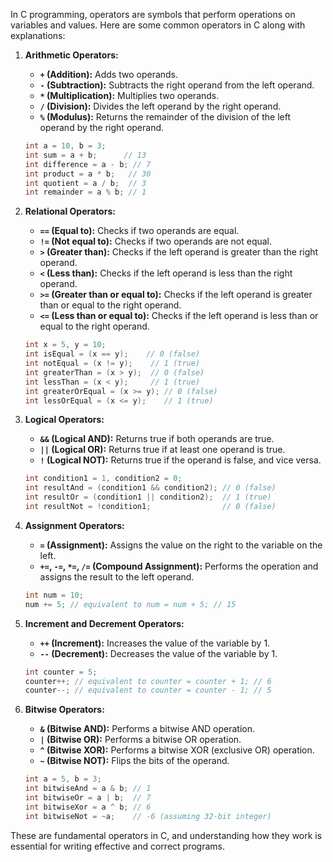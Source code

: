 In C programming, operators are symbols that perform operations on variables and values. Here are some common operators in C along with explanations:

1. **Arithmetic Operators:**
   - **`+` (Addition):** Adds two operands.
   - **`-` (Subtraction):** Subtracts the right operand from the left operand.
   - **`*` (Multiplication):** Multiplies two operands.
   - **`/` (Division):** Divides the left operand by the right operand.
   - **`%` (Modulus):** Returns the remainder of the division of the left operand by the right operand.

   ```c
   int a = 10, b = 3;
   int sum = a + b;      // 13
   int difference = a - b; // 7
   int product = a * b;   // 30
   int quotient = a / b;  // 3
   int remainder = a % b; // 1
   ```

2. **Relational Operators:**
   - **`==` (Equal to):** Checks if two operands are equal.
   - **`!=` (Not equal to):** Checks if two operands are not equal.
   - **`>` (Greater than):** Checks if the left operand is greater than the right operand.
   - **`<` (Less than):** Checks if the left operand is less than the right operand.
   - **`>=` (Greater than or equal to):** Checks if the left operand is greater than or equal to the right operand.
   - **`<=` (Less than or equal to):** Checks if the left operand is less than or equal to the right operand.

   ```c
   int x = 5, y = 10;
   int isEqual = (x == y);    // 0 (false)
   int notEqual = (x != y);    // 1 (true)
   int greaterThan = (x > y);  // 0 (false)
   int lessThan = (x < y);     // 1 (true)
   int greaterOrEqual = (x >= y); // 0 (false)
   int lessOrEqual = (x <= y);    // 1 (true)
   ```

3. **Logical Operators:**
   - **`&&` (Logical AND):** Returns true if both operands are true.
   - **`||` (Logical OR):** Returns true if at least one operand is true.
   - **`!` (Logical NOT):** Returns true if the operand is false, and vice versa.

   ```c
   int condition1 = 1, condition2 = 0;
   int resultAnd = (condition1 && condition2); // 0 (false)
   int resultOr = (condition1 || condition2);  // 1 (true)
   int resultNot = !condition1;                // 0 (false)
   ```

4. **Assignment Operators:**
   - **`=` (Assignment):** Assigns the value on the right to the variable on the left.
   - **`+=`, `-=`, `*=`, `/=` (Compound Assignment):** Performs the operation and assigns the result to the left operand.

   ```c
   int num = 10;
   num += 5; // equivalent to num = num + 5; // 15
   ```

5. **Increment and Decrement Operators:**
   - **`++` (Increment):** Increases the value of the variable by 1.
   - **`--` (Decrement):** Decreases the value of the variable by 1.

   ```c
   int counter = 5;
   counter++; // equivalent to counter = counter + 1; // 6
   counter--; // equivalent to counter = counter - 1; // 5
   ```

6. **Bitwise Operators:**
   - **`&` (Bitwise AND):** Performs a bitwise AND operation.
   - **`|` (Bitwise OR):** Performs a bitwise OR operation.
   - **`^` (Bitwise XOR):** Performs a bitwise XOR (exclusive OR) operation.
   - **`~` (Bitwise NOT):** Flips the bits of the operand.

   ```c
   int a = 5, b = 3;
   int bitwiseAnd = a & b; // 1
   int bitwiseOr = a | b;  // 7
   int bitwiseXor = a ^ b; // 6
   int bitwiseNot = ~a;    // -6 (assuming 32-bit integer)
   ```

These are fundamental operators in C, and understanding how they work is essential for writing effective and correct programs.